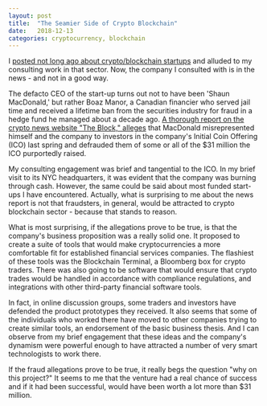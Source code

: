 ```yaml
---
layout: post
title:  "The Seamier Side of Crypto Blockchain"
date:   2018-12-13
categories: cryptocurrency, blockchain
---
```

I [posted not long ago about crypto/blockchain startups](https://moscowjh.github.io/2018/10/22/crypto_blockchain.html) and alluded to my consulting work in that sector. Now, the company I consulted with is in the news - and not in a good way.

The defacto CEO of the start-up turns out not to have been 'Shaun MacDonald,' but rather Boaz Manor, a Canadian financier who served jail time and received a lifetime ban from the securities industry for fraud in a hedge fund he managed about a decade ago. [A thorough report on the crypto news website "The Block," alleges](https://www.theblockcrypto.com/2018/12/10/two-identities-one-man-the-story-of-800-million-hedge-fund-fraudster-boaz-manor-who-led-the-alleged-31-million-blockchain-terminal-ico/) that MacDonald misrepresented himself and the company to investors in the company's Initial Coin Offering (ICO) last spring and defrauded them of some or all of the $31 million the ICO purportedly raised.

My consulting engagement was brief and tangential to the ICO. In my brief visit to its NYC headquarters, it was evident that the company was burning through cash. However, the same could be said about most funded start-ups I have encountered. Actually, what is surprising to me about the news report is not that fraudsters, in general, would be attracted to crypto blockchain sector - because that stands to reason.

What is most surprising, if the allegations prove to be true, is that the company's business proposition was a really solid one. It proposed to create a suite of tools that would make cryptocurrencies a more comfortable fit for established financial services companies. The flashiest of these tools was the Blockchain Terminal, a Bloomberg box for crypto traders. There was also going to be software that would ensure that crypto trades would be handled in accordance with compliance regulations, and integrations with other third-party financial software tools.

In fact, in online discussion groups, some traders and investors have defended the product prototypes they received. It also seems that some of the individuals who worked there have moved to other companies trying to create similar tools, an endorsement of the basic business thesis. And I can observe from my brief engagement that these ideas and the company's dynamism were powerful enough to have attracted a number of very smart technologists to work there.

If the fraud allegations prove to be true, it really begs the question "why on this project?" It seems to me that the venture had a real chance of success and if it had been successful, would have been worth a lot more than $31 million.
